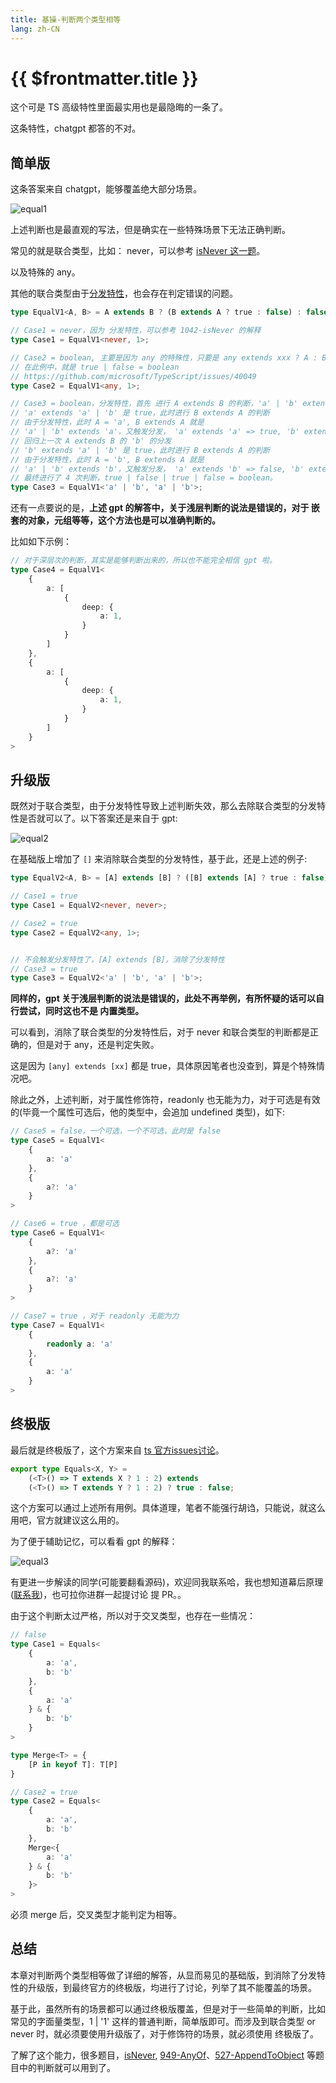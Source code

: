 ```yaml
---
title: 基操-判断两个类型相等
lang: zh-CN
---
```


# {{ $frontmatter.title }}

这个可是 TS 高级特性里面最实用也是最隐晦的一条了。

这条特性，chatgpt 都答的不对。

## 简单版

这条答案来自 chatgpt，能够覆盖绝大部分场景。

![equal1](../assets/equal1.jpg)

上述判断也是最直观的写法，但是确实在一些特殊场景下无法正确判断。

常见的就是联合类型，比如： never，可以参考 [isNever 这一题](/medium/1042-isNever.md)。

以及特殊的 any。

其他的联合类型由于[分发特性](https://www.typescriptlang.org/docs/handbook/2/conditional-types.html#distributive-conditional-types)，也会存在判定错误的问题。

```ts
type EqualV1<A, B> = A extends B ? (B extends A ? true : false) : false;

// Case1 = never，因为 分发特性，可以参考 1042-isNever 的解释
type Case1 = EqualV1<never, 1>;

// Case2 = boolean, 主要是因为 any 的特殊性，只要是 any extends xxx ? A : B，返回必定是 A | B，返回必定是
// 在此例中，就是 true | false = boolean
// https://github.com/microsoft/TypeScript/issues/40049
type Case2 = EqualV1<any, 1>;

// Case3 = boolean，分发特性，首先 进行 A extends B 的判断，'a' | 'b' extends 'a' | 'b'，会触发分发
// 'a' extends 'a' | 'b' 是 true，此时进行 B extends A 的判断
// 由于分发特性，此时 A = 'a', B extends A 就是
// 'a' | 'b' extends 'a'，又触发分发， 'a' extends 'a' => true, 'b' extends 'a' => false，此时产生结果 true | false
// 回归上一次 A extends B 的 'b' 的分发
// 'b' extends 'a' | 'b' 是 true，此时进行 B extends A 的判断
// 由于分发特性，此时 A = 'b', B extends A 就是
// 'a' | 'b' extends 'b'，又触发分发， 'a' extends 'b' => false, 'b' extends 'b' => true，此时产生结果 true | false
// 最终进行了 4 次判断，true | false | true | false = boolean。
type Case3 = EqualV1<'a' | 'b', 'a' | 'b'>;
```

还有一点要说的是，**上述 gpt 的解答中，关于浅层判断的说法是错误的，对于 嵌套的对象，元组等等，这个方法也是可以准确判断的。**

比如如下示例：

```ts
// 对于深层次的判断，其实是能够判断出来的，所以也不能完全相信 gpt 啦。
type Case4 = EqualV1<
    {
        a: [
            {
                deep: {
                    a: 1,
                }
            }
        ]
    },
    {
        a: [
            {
                deep: {
                    a: 1,
                }
            }
        ]
    }
>
```

## 升级版

既然对于联合类型，由于分发特性导致上述判断失效，那么去除联合类型的分发特性是否就可以了。以下答案还是来自于 gpt:

![equal2](../assets/equal2.jpg)

在基础版上增加了 `[]` 来消除联合类型的分发特性，基于此，还是上述的例子:

```ts
type EqualV2<A, B> = [A] extends [B] ? ([B] extends [A] ? true : false) : false;

// Case1 = true
type Case1 = EqualV2<never, never>;

// Case2 = true
type Case2 = EqualV2<any, 1>;


// 不会触发分发特性了，[A] extends [B]，消除了分发特性
// Case3 = true
type Case3 = EqualV2<'a' | 'b', 'a' | 'b'>;
```

**同样的，gpt 关于浅层判断的说法是错误的，此处不再举例，有所怀疑的话可以自行尝试，同时这也不是 内置类型。**

可以看到，消除了联合类型的分发特性后，对于 never 和联合类型的判断都是正确的，但是对于 any，还是判定失败。

这是因为 `[any] extends [xx]` 都是 true，具体原因笔者也没查到，算是个特殊情况吧。

除此之外，上述判断，对于属性修饰符，readonly 也无能为力，对于可选是有效的(毕竟一个属性可选后，他的类型中，会追加 undefined 类型)，如下:

```ts
// Case5 = false，一个可选，一个不可选，此时是 false
type Case5 = EqualV1<
    {
        a: 'a'
    },
    {
        a?: 'a'
    }
>

// Case6 = true ，都是可选
type Case6 = EqualV1<
    {
        a?: 'a'
    },
    {
        a?: 'a'
    }
>

// Case7 = true ，对于 readonly 无能为力
type Case7 = EqualV1<
    {
        readonly a: 'a'
    },
    {
        a: 'a'
    }
>
```

## 终极版

最后就是终极版了，这个方案来自 [ts 官方issues讨论](https://github.com/Microsoft/TypeScript/issues/27024#issuecomment-421529650)。

```ts
export type Equals<X, Y> =
    (<T>() => T extends X ? 1 : 2) extends
    (<T>() => T extends Y ? 1 : 2) ? true : false;
```

这个方案可以通过上述所有用例。具体道理，笔者不能强行胡诌，只能说，就这么用吧，官方就建议这么用的。

为了便于辅助记忆，可以看看 gpt 的解释：

![equal3](../assets/equal3.jpg)

有更进一步解读的同学(可能要翻看源码)，欢迎同我联系哈，我也想知道幕后原理 ([联系我](/Contactme.md))，也可拉你进群一起提讨论 提 PR。。

由于这个判断太过严格，所以对于交叉类型，也存在一些情况：

```ts
// false
type Case1 = Equals<
    {
        a: 'a',
        b: 'b'
    },
    {
        a: 'a'
    } & {
        b: 'b'
    }
>

type Merge<T> = {
    [P in keyof T]: T[P]
}

// Case2 = true
type Case2 = Equals<
    {
        a: 'a',
        b: 'b'
    },
    Merge<{
        a: 'a'
    } & {
        b: 'b'
    }>
>
```

必须 merge 后，交叉类型才能判定为相等。

## 总结

本章对判断两个类型相等做了详细的解答，从显而易见的基础版，到消除了分发特性的升级版，到最终官方的终极版，均进行了讨论，列举了其不能覆盖的场景。

基于此，虽然所有的场景都可以通过终极版覆盖，但是对于一些简单的判断，比如常见的字面量类型，1 | '1' 这样的普通判断，简单版即可。而涉及到联合类型 or never 时，就必须要使用升级版了，对于修饰符的场景，就必须使用 终极版了。

了解了这个能力，很多题目，[isNever](/medium/1042-isNever.md), [949-AnyOf](/medium/949-AnyOf.md)、[527-AppendToObject](/medium/527-AppendToObject.md) 等题目中的判断就可以用到了。
